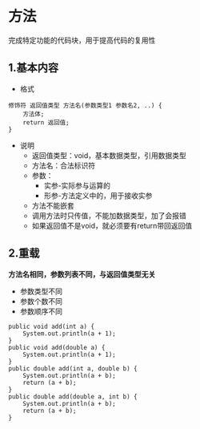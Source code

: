 # 方法
完成特定功能的代码块，用于提高代码的复用性

## 1.基本内容
- 格式
```
修饰符 返回值类型 方法名(参数类型1 参数名2, ..) {
    方法体;
    return 返回值;
}
```
- 说明
    + 返回值类型：void，基本数据类型，引用数据类型
    + 方法名：合法标识符
    + 参数：
        * 实参-实际参与运算的
        * 形参-方法定义中的，用于接收实参
    + 方法不能嵌套
    + 调用方法时只传值，不能加数据类型，加了会报错
    + 如果返回值不是void，就必须要有return带回返回值

## 2.重载
**方法名相同，参数列表不同，与返回值类型无关**
- 参数类型不同
- 参数个数不同
- 参数顺序不同
```
public void add(int a) {
    System.out.println(a + 1);
}
public void add(double a) {
    System.out.println(a + 1);
}
public double add(int a, double b) {
    System.out.println(a + b);
    return (a + b);
}
public double add(double a, int b) {
    System.out.println(a + b);
    return (a + b);
}
```